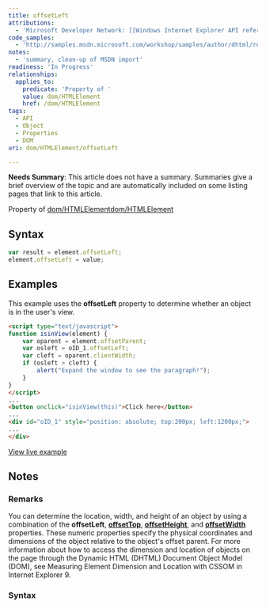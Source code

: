```yaml
---
title: offsetLeft
attributions:
  - 'Microsoft Developer Network: [[Windows Internet Explorer API reference](http://msdn.microsoft.com/en-us/library/ie/hh828809%28v=vs.85%29.aspx) Article]'
code_samples:
  - 'http://samples.msdn.microsoft.com/workshop/samples/author/dhtml/refs/offsetLeft.htm'
notes:
  - 'summary, clean-up of MSDN import'
readiness: 'In Progress'
relationships:
  applies_to:
    predicate: 'Property of '
    value: dom/HTMLElement
    href: /dom/HTMLElement
tags:
  - API
  - Object
  - Properties
  - DOM
uri: dom/HTMLElement/offsetLeft

---
```

**Needs Summary**: This article does not have a summary. Summaries give a brief overview of the topic and are automatically included on some listing pages that link to this article.

Property of [dom/HTMLElement](/dom/HTMLElement)[dom/HTMLElement](/dom/HTMLElement)

## <span>Syntax</span>

``` js
var result = element.offsetLeft;
element.offsetLeft = value;
```

## <span>Examples</span>

This example uses the **offsetLeft** property to determine whether an object is in the user's view.

``` html
<script type="text/javascript">
function isinView(element) {
    var oparent = element.offsetParent;
    var osleft = oID_1.offsetLeft;
    var cleft = oparent.clientWidth;
    if (osleft > cleft) {
        alert("Expand the window to see the paragraph!");
    }
}
</script>
...
<button onclick="isinView(this)">Click here</button>
...
<div id="oID_1" style="position: absolute; top:200px; left:1200px;">
...
</div>
```

[View live example](http://samples.msdn.microsoft.com/workshop/samples/author/dhtml/refs/offsetLeft.htm)

## <span>Notes</span>

### <span>Remarks</span>

You can determine the location, width, and height of an object by using a combination of the **offsetLeft**, [**offsetTop**](/dom/HTMLElement/offsetTop), [**offsetHeight**](/dom/HTMLElement/offsetHeight), and [**offsetWidth**](/dom/HTMLElement/offsetWidth) properties. These numeric properties specify the physical coordinates and dimensions of the object relative to the object's offset parent. For more information about how to access the dimension and location of objects on the page through the Dynamic HTML (DHTML) Document Object Model (DOM), see Measuring Element Dimension and Location with CSSOM in Internet Explorer 9.

### <span>Syntax</span>